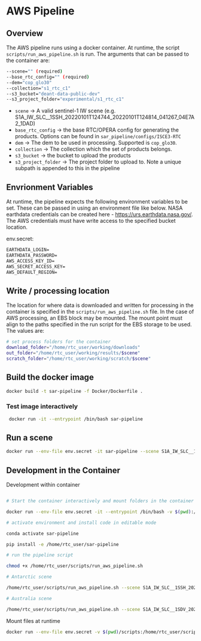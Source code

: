 # AWS Pipeline

## Overview
The AWS pipeline runs using a docker container. At runtime, the script `scripts/run_aws_pipeline.sh` is run. The arguments that can be passed to the container are:

```bash
--scene="" (required)
--base_rtc_config="" (required)
--dem="cop_glo30"
--collection="s1_rtc_c1"
--s3_bucket="deant-data-public-dev"
--s3_project_folder="experimental/s1_rtc_c1"
```
- `scene` -> A valid sentinel-1 IW scene (e.g. S1A_IW_SLC__1SSH_20220101T124744_20220101T124814_041267_04E7A2_1DAD)
- `base_rtc_config` -> the base RTC/OPERA config for generating the products. Options can be found in `sar_pipeline/configs/ISCE3-RTC`
- `dem` -> The dem to be used in processing. Supported is `cop_glo30`.
- `collection` -> The collection which the set of products belongs.
- `s3_bucket` -> the bucket to upload the products
- `s3_project_folder` -> The project folder to upload to. Note a unique subpath is appended to this in the pipeline

## Envrionment Variables

At runtime, the pipeline expects the following environment variables to be set. These can be passed in using an environment file like below. NASA earthdata credentials can be created here - https://urs.earthdata.nasa.gov/. The AWS credentials must have write access to the specified bucket location.

env.secret:

```txt
EARTHDATA_LOGIN=
EARTHDATA_PASSWORD=
AWS_ACCESS_KEY_ID=
AWS_SECRET_ACCESS_KEY=
AWS_DEFAULT_REGION=
```

## Write / processing location

The location for where data is downloaded and written for processing in the container is specified in the `scripts/run_aws_pipeline.sh` file. In the case of AWS processing, an EBS block may be mounted. The mount point must align to the paths specified in the run script for the EBS storage to be used. The values are:

```bash
# set process folders for the container
download_folder="/home/rtc_user/working/downloads"
out_folder="/home/rtc_user/working/results/$scene"
scratch_folder="/home/rtc_user/working/scratch/$scene"
```


## Build the docker image

```bash
docker build -t sar-pipeline -f Docker/Dockerfile .
```

### Test image interactively

```bash
 docker run -it --entrypoint /bin/bash sar-pipeline
```

## Run a scene

```bash
docker run --env-file env.secret -it sar-pipeline --scene S1A_IW_SLC__1SSH_20220101T124744_20220101T124814_041267_04E7A2_1DAD --base_rtc_config IW_20m_antarctica.yaml
```

## Development in the Container

Development within container

```bash

# Start the container interactively and mount folders in the container so changes can be picked up

docker run --env-file env.secret -it --entrypoint /bin/bash -v $(pwd):/home/rtc_user/sar-pipeline -v $(pwd)/scripts:/home/rtc_user/scripts -v /data/working:/home/rtc_user/working sar-pipeline

# activate environment and install code in editable mode

conda activate sar-pipeline

pip install -e /home/rtc_user/sar-pipeline

# run the pipeline script

chmod +x /home/rtc_user/scripts/run_aws_pipeline.sh 

# Antarctic scene

/home/rtc_user/scripts/run_aws_pipeline.sh --scene S1A_IW_SLC__1SSH_20220101T124744_20220101T124814_041267_04E7A2_1DAD --base_rtc_config IW_20m_antarctica.yaml

# Australia scene

/home/rtc_user/scripts/run_aws_pipeline.sh --scene S1A_IW_SLC__1SDV_20220130T191354_20220130T191421_041694_04F5F9_1AFD --base_rtc_config IW_20m_australia.yaml

```

Mount files at runtime

```bash
docker run --env-file env.secret -v $(pwd)/scripts:/home/rtc_user/scripts -v /data/working:/home/rtc_user/working sar-pipeline --scene S1A_IW_SLC__1SSH_20220101T124744_20220101T124814_041267_04E7A2_1DAD --base_rtc_config IW_20m_antarctica.yaml

```